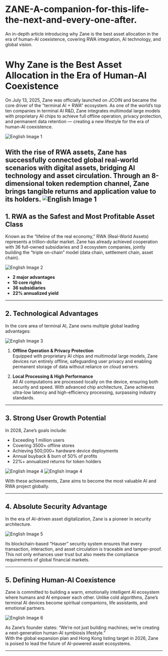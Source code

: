 # ZANE-A-companion-for-this-life-the-next-and-every-one-after.
An in-depth article introducing why Zane is the best asset allocation in the era of human-AI coexistence, covering RWA integration, AI technology, and global vision.
# Why Zane is the Best Asset Allocation in the Era of Human-AI Coexistence

On July 13, 2025, Zane was officially launched on JCOIN and became the core driver of the "terminal AI + RWA" ecosystem. As one of the world’s top ten companies in terminal AI R&D, Zane integrates multimodal large models with proprietary AI chips to achieve full offline operation, privacy protection, and permanent data retention — creating a new lifestyle for the era of human-AI coexistence.

![English Image 1](images/英1.png)

With the rise of RWA assets, Zane has successfully connected global real-world scenarios with digital assets, bridging AI technology and asset circulation. Through an 8-dimensional token redemption channel, Zane brings tangible returns and application value to its holders.
![English Image 1](images/英2.png)
---

## 1. RWA as the Safest and Most Profitable Asset Class

Known as the “lifeline of the real economy,” RWA (Real-World Assets) represents a trillion-dollar market. Zane has already achieved cooperation with 36 full-owned subsidiaries and 3 ecosystem companies, jointly building the “triple on-chain” model (data chain, settlement chain, asset chain).

![English Image 2](images/英3.png)

- **2 major advantages**  
- **10 core rights**  
- **36 subsidiaries**  
- **22% annualized yield**  

---

## 2. Technological Advantages

In the core area of terminal AI, Zane owns multiple global leading advantages:

![English Image 3](images/英4.png)

1. **Offline Operation & Privacy Protection**  
   Equipped with proprietary AI chips and multimodal large models, Zane devices run entirely offline, safeguarding user privacy and enabling permanent storage of data without reliance on cloud servers.

2. **Local Processing & High Performance**  
   All AI computations are processed locally on the device, ensuring both security and speed. With advanced chip architecture, Zane achieves ultra-low latency and high-efficiency processing, surpassing industry standards.

---

## 3. Strong User Growth Potential

In 2028, Zane’s goals include:

- Exceeding 1 million users  
- Covering 3500+ offline stores  
- Achieving 500,000+ hardware device deployments  
- Annual buyback & burn of 50% of profits  
- 22%+ annualized returns for token holders  

![English Image 4](images/英5.png)
![English Image 4](images/英6.png)

With these achievements, Zane aims to become the most valuable AI and RWA project globally.

---

## 4. Absolute Security Advantage

In the era of AI-driven asset digitalization, Zane is a pioneer in security architecture.

![English Image 5](images/英7.png)

Its blockchain-based “Hauser” security system ensures that every transaction, interaction, and asset circulation is traceable and tamper-proof. This not only enhances user trust but also meets the compliance requirements of global financial markets.

---

## 5. Defining Human-AI Coexistence

Zane is committed to building a warm, emotionally intelligent AI ecosystem where humans and AI empower each other. Unlike cold algorithms, Zane’s terminal AI devices become spiritual companions, life assistants, and emotional partners.

![English Image 6](images/英8.png)

As Zane’s founder states: “We’re not just building machines; we’re creating a next-generation human-AI symbiosis lifestyle.”  
With the global expansion plan and Hong Kong listing target in 2026, Zane is poised to lead the future of AI-powered asset ecosystems.

---
